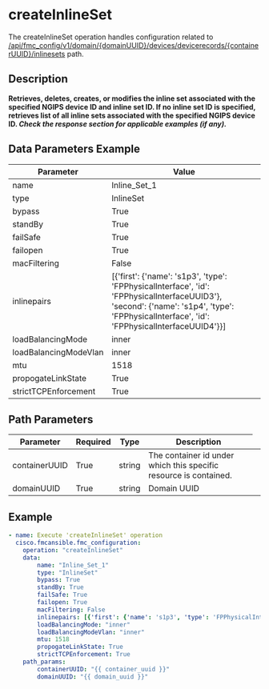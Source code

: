 # createInlineSet

The createInlineSet operation handles configuration related to [/api/fmc_config/v1/domain/{domainUUID}/devices/devicerecords/{containerUUID}/inlinesets](/paths//api/fmc_config/v1/domain/{domain_uuid}/devices/devicerecords/{container_uuid}/inlinesets.md) path.&nbsp;
## Description
**Retrieves, deletes, creates, or modifies the inline set associated with the specified NGIPS device ID and inline set ID. If no inline set ID is specified, retrieves list of all inline sets associated with the specified NGIPS device ID. _Check the response section for applicable examples (if any)._**

## Data Parameters Example
| Parameter | Value |
| --------- | -------- |
| name | Inline_Set_1 |
| type | InlineSet |
| bypass | True |
| standBy | True |
| failSafe | True |
| failopen | True |
| macFiltering | False |
| inlinepairs | [{'first': {'name': 's1p3', 'type': 'FPPhysicalInterface', 'id': 'FPPhysicalInterfaceUUID3'}, 'second': {'name': 's1p4', 'type': 'FPPhysicalInterface', 'id': 'FPPhysicalInterfaceUUID4'}}] |
| loadBalancingMode | inner |
| loadBalancingModeVlan | inner |
| mtu | 1518 |
| propogateLinkState | True |
| strictTCPEnforcement | True |

## Path Parameters
| Parameter | Required | Type | Description |
| --------- | -------- | ---- | ----------- |
| containerUUID | True | string <td colspan=3> The container id under which this specific resource is contained. |
| domainUUID | True | string <td colspan=3> Domain UUID |

## Example
```yaml
- name: Execute 'createInlineSet' operation
  cisco.fmcansible.fmc_configuration:
    operation: "createInlineSet"
    data:
        name: "Inline_Set_1"
        type: "InlineSet"
        bypass: True
        standBy: True
        failSafe: True
        failopen: True
        macFiltering: False
        inlinepairs: [{'first': {'name': 's1p3', 'type': 'FPPhysicalInterface', 'id': 'FPPhysicalInterfaceUUID3'}, 'second': {'name': 's1p4', 'type': 'FPPhysicalInterface', 'id': 'FPPhysicalInterfaceUUID4'}}]
        loadBalancingMode: "inner"
        loadBalancingModeVlan: "inner"
        mtu: 1518
        propogateLinkState: True
        strictTCPEnforcement: True
    path_params:
        containerUUID: "{{ container_uuid }}"
        domainUUID: "{{ domain_uuid }}"

```